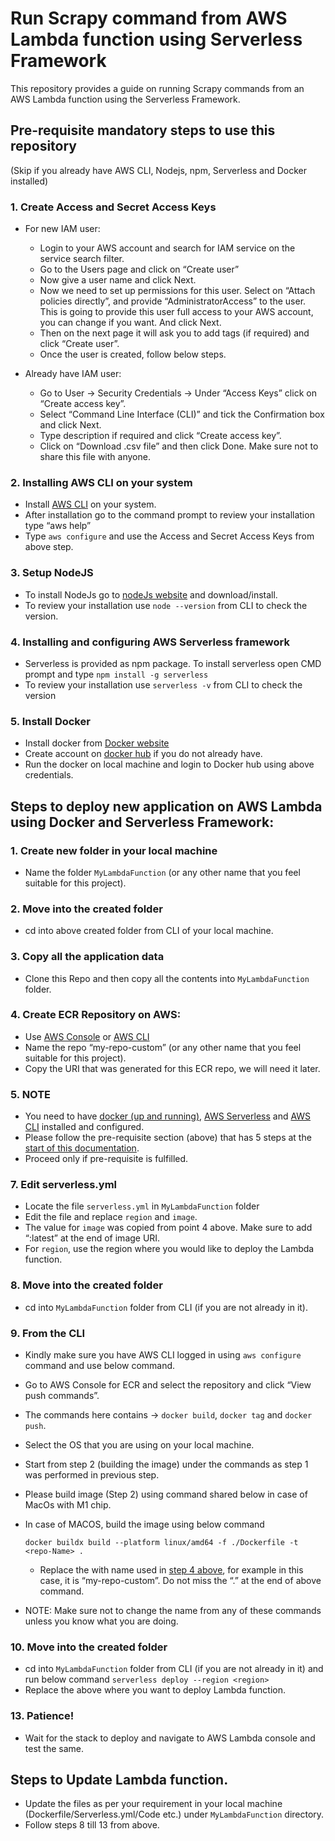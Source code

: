 # Run Scrapy command from AWS Lambda function using Serverless Framework
This repository provides a guide on running Scrapy commands from an AWS Lambda function using the Serverless Framework.

## Pre-requisite mandatory steps to use this repository

(Skip if you already have AWS CLI, Nodejs, npm, Serverless and Docker installed)
### 1.	Create Access and Secret Access Keys
- 	For new IAM user:
    -	Login to your AWS account and search for IAM service on the service search filter.
    -	Go to the Users page and click on “Create user”
    -	Now give a user name and click Next.
    -	Now we need to set up permissions for this user. Select on “Attach policies directly”, and provide “AdministratorAccess” to the user. This is going to provide this user full access to your AWS account, you can change if you want. And click Next.
    -	Then on the next page it will ask you to add tags (if required) and click “Create user”. 
    -	Once the user is created, follow below steps.

-	Already have IAM user:
    -	Go to User -> Security Credentials -> Under “Access Keys” click on “Create access key”.
    -	Select “Command Line Interface (CLI)” and tick the Confirmation box and click Next.
    -	Type description if required and click “Create access key”. 
    -	Click on “Download .csv file” and then click Done. Make sure not to share this file with anyone.

### 2.	Installing AWS CLI on your system
-	Install [AWS CLI](https://docs.aws.amazon.com/cli/latest/userguide/getting-started-install.html#getting-started-install-instructions) on your system. 
-	After installation go to the command prompt to review your installation type “aws help”
-	Type `aws configure` and use the Access and Secret Access Keys from above step. 

### 3.	Setup NodeJS
-	To install NodeJs go to [nodeJs website](https://nodejs.org/en) and download/install. 
-	To review your installation use `node --version` from CLI to check the version.

### 4.	Installing and configuring AWS Serverless framework
-	Serverless is provided as npm package. To install serverless open CMD prompt and type `npm install -g serverless`
-	To review your installation use `serverless -v` from CLI to check the version

### 5.	Install Docker
-	Install docker from [Docker website](https://docs.docker.com/engine/install/)
-	Create account on [docker hub](https://hub.docker.com/) if you do not already have.
-	Run the docker on local machine and login to Docker hub using above credentials.

## Steps to deploy new application on AWS Lambda using Docker and Serverless Framework:
### 1.  Create new folder in your local machine 
- Name the folder `MyLambdaFunction` (or any other name that you feel suitable for this project).

### 2.  Move into the created folder
- cd into above created folder from CLI of your local machine.

### 3.  Copy all the application data 
- Clone this Repo and then copy all the contents into `MyLambdaFunction` folder.

### 4.  Create ECR Repository on AWS: 
- Use [AWS Console](https://us-east-1.console.aws.amazon.com/ecr/) or [AWS CLI](https://awscli.amazonaws.com/v2/documentation/api/latest/reference/ecr/create-repository.html)
- Name the repo “my-repo-custom” (or any other name that you feel suitable for this project).
- Copy the URI that was generated for this ECR repo, we will need it later.

### 5.  NOTE
- You need to have [docker (up and running)](https://docs.docker.com/engine/install/), [AWS Serverless](https://www.serverless.com/framework/docs/getting-started) and [AWS CLI](https://docs.aws.amazon.com/cli/latest/userguide/getting-started-install.html) installed and configured. 
- Please follow the pre-requisite section (above) that has 5 steps at the [start of this documentation](https://github.com/raj-wankhede-github/Run-Scrapy-command-from-AWS-Lambda-function-using-Serverless-Framework#pre-requisite-mandatory-steps-to-use-this-repository). 
- Proceed only if pre-requisite is fulfilled.

### 7.  Edit serverless.yml
- Locate the file `serverless.yml` in `MyLambdaFunction` folder
- Edit the file and replace `region` and `image`. 
- The value for `image` was copied from point 4 above. Make sure to add “:latest” at the end of image URI.
- For `region`, use the region where you would like to deploy the Lambda function.

### 8.  Move into the created folder
- cd into `MyLambdaFunction` folder from CLI (if you are not already in it).

### 9.  From the CLI
- Kindly make sure you have AWS CLI logged in using `aws configure` command and use below command.
- Go to AWS Console for ECR and select the repository and click “View push commands”.
- The commands here contains ->  `docker build`, `docker tag` and `docker push`.
- Select the OS that you are using on your local machine.
- Start from step 2 (building the image) under the commands as step 1 was performed in previous step. 
- Please build image (Step 2) using command shared below in case of MacOs with M1 chip.

- In case of MACOS, build the image using below command
    ```
    docker buildx build --platform linux/amd64 -f ./Dockerfile -t <repo-Name> .
    ```
    
    - Replace the <repo-Name> with name used in [step 4 above](https://github.com/raj-wankhede-github/Run-Scrapy-command-from-AWS-Lambda-function-using-Serverless-Framework#4--create-ecr-repository-on-aws), for example in this case, it is “my-repo-custom”. Do not miss the “.” at the end of above command.

- NOTE: Make sure not to change the name from any of these commands unless you know what you are doing.

### 10.  Move into the created folder
- cd into `MyLambdaFunction` folder from CLI (if you are not already in it) and run below command
`serverless deploy --region <region>`
- Replace the <region> above where you want to deploy Lambda function.

### 13.  Patience!
- Wait for the stack to deploy and navigate to AWS Lambda console and test the same.

## Steps to Update Lambda function.
- Update the files as per your requirement in your local machine (Dockerfile/Serverless.yml/Code etc.) under `MyLambdaFunction` directory.
- Follow steps 8 till 13 from above.

